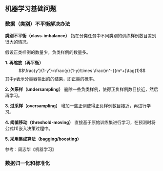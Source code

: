 
## 机器学习基础问题


### 数据（类别）不平衡解决办法

**类别不平衡（class-imbalance）** 指在分类任务中不同类别的训练样例数目差别很大的情况。

假设正类样例的数量少，负类样例的数量多。

**1. 再缩放（再平衡）**
	$$\frac{y'}{1-y'}=\frac{y}{1-y}\times \frac{m^-}{m^+}\tag{1}$$
	其中$y$表示分类器输出的的结果，即正类的概率。

**2. 欠采样（undersampling）**
	删除一些负类样例，使得正负样例数目接近，然后再学习。

**3. 过采样（oversampling）**
    增加一些正例使得正负样例数目接近，再进行学习。

**4. 阈值移动（threshold-moving）**
    直接基于原始训练集进行学习，在预测时将公式(1)嵌入决策过程中。

**5. 采用集成算法（bagging/boosting）**

参考：周志华《机器学习》

### 数据归一化和标准化

